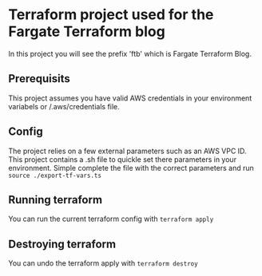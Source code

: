 # Terraform project used for the Fargate Terraform blog

In this project you will see the prefix 'ftb' which is Fargate Terraform Blog.
## Prerequisits
This project assumes you have valid AWS credentials in your environment variabels or /.aws/credentials file.
## Config
The project relies on a few external parameters such as an AWS VPC ID.\
This project contains a .sh file to quickle set there parameters in your environment. Simple complete the file with the correct parameters and run
```source ./export-tf-vars.ts```
## Running terraform
You can run the current terraform config with 
```terraform apply```

## Destroying terraform
You can undo the terraform apply with
```terraform destroy```
